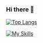 ### Hi there 👋
<!--![Anurag's GitHub stats](https://github-readme-stats.vercel.app/api?username=Bucker000&show_icons=true&theme=transparent)-->

[![Top Langs](https://github-readme-stats.vercel.app/api/top-langs/?username=AbdullahAlNaim&layout=compact)](https://github.com/anuraghazra/github-readme-stats)

[![My Skills](https://skillicons.dev/icons?i=js,html,css,postgres,python,ruby,rails,express,nodejs)](https://skillicons.dev)

<!--[![My Skills](https://skillicons.dev/icons?i=js,html,css,mongodb,express,nodejs,postgres,python)](https://skillicons.dev)-->

<!--
**AbdullahAlNaim0/AbdullahAlNaim** is a ✨ _special_ ✨ repository because its `README.md` (this file) appears on your GitHub profile.
**![My Skills](https://skillicons.dev/icons?i=js,html,css,wasm)](https://skillicons.dev)**
	https://img.shields.io/badge/JavaScript-323330?style=for-the-badge&logo=javascript&logoColor=F7DF1E
Here are some ideas to get you started:

- 🔭 I’m currently working on ...
- 🌱 I’m currently learning ...
- 👯 I’m looking to collaborate on ...
- 🤔 I’m looking for help with ...
- 💬 Ask me about ...
- 📫 How to reach me: ...
- 😄 Pronouns: ...
- ⚡ Fun fact: ...
-->
